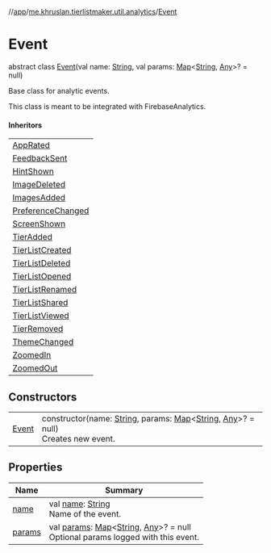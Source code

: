 //[app](../../../index.md)/[me.khruslan.tierlistmaker.util.analytics](../index.md)/[Event](index.md)

# Event

abstract class [Event](index.md)(val name: [String](https://kotlinlang.org/api/latest/jvm/stdlib/kotlin/-string/index.html), val params: [Map](https://kotlinlang.org/api/latest/jvm/stdlib/kotlin.collections/-map/index.html)&lt;[String](https://kotlinlang.org/api/latest/jvm/stdlib/kotlin/-string/index.html), [Any](https://kotlinlang.org/api/latest/jvm/stdlib/kotlin/-any/index.html)&gt;? = null)

Base class for analytic events.

This class is meant to be integrated with FirebaseAnalytics.

#### Inheritors

| |
|---|
| [AppRated](../-app-rated/index.md) |
| [FeedbackSent](../-feedback-sent/index.md) |
| [HintShown](../-hint-shown/index.md) |
| [ImageDeleted](../-image-deleted/index.md) |
| [ImagesAdded](../-images-added/index.md) |
| [PreferenceChanged](../-preference-changed/index.md) |
| [ScreenShown](../-screen-shown/index.md) |
| [TierAdded](../-tier-added/index.md) |
| [TierListCreated](../-tier-list-created/index.md) |
| [TierListDeleted](../-tier-list-deleted/index.md) |
| [TierListOpened](../-tier-list-opened/index.md) |
| [TierListRenamed](../-tier-list-renamed/index.md) |
| [TierListShared](../-tier-list-shared/index.md) |
| [TierListViewed](../-tier-list-viewed/index.md) |
| [TierRemoved](../-tier-removed/index.md) |
| [ThemeChanged](../-theme-changed/index.md) |
| [ZoomedIn](../-zoomed-in/index.md) |
| [ZoomedOut](../-zoomed-out/index.md) |

## Constructors

| | |
|---|---|
| [Event](-event.md) | constructor(name: [String](https://kotlinlang.org/api/latest/jvm/stdlib/kotlin/-string/index.html), params: [Map](https://kotlinlang.org/api/latest/jvm/stdlib/kotlin.collections/-map/index.html)&lt;[String](https://kotlinlang.org/api/latest/jvm/stdlib/kotlin/-string/index.html), [Any](https://kotlinlang.org/api/latest/jvm/stdlib/kotlin/-any/index.html)&gt;? = null)<br>Creates new event. |

## Properties

| Name | Summary |
|---|---|
| [name](name.md) | val [name](name.md): [String](https://kotlinlang.org/api/latest/jvm/stdlib/kotlin/-string/index.html)<br>Name of the event. |
| [params](params.md) | val [params](params.md): [Map](https://kotlinlang.org/api/latest/jvm/stdlib/kotlin.collections/-map/index.html)&lt;[String](https://kotlinlang.org/api/latest/jvm/stdlib/kotlin/-string/index.html), [Any](https://kotlinlang.org/api/latest/jvm/stdlib/kotlin/-any/index.html)&gt;? = null<br>Optional params logged with this event. |
